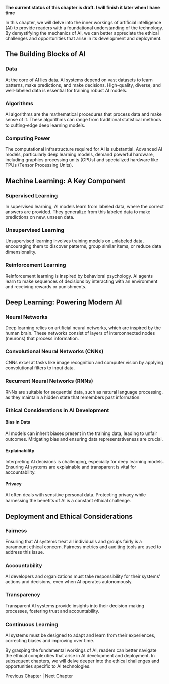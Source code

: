 **The current status of this chapter is draft. I will finish it later when I have time**

In this chapter, we will delve into the inner workings of artificial intelligence (AI) to provide readers with a foundational understanding of the technology. By demystifying the mechanics of AI, we can better appreciate the ethical challenges and opportunities that arise in its development and deployment.

The Building Blocks of AI
-------------------------

### Data

At the core of AI lies data. AI systems depend on vast datasets to learn patterns, make predictions, and make decisions. High-quality, diverse, and well-labeled data is essential for training robust AI models.

### Algorithms

AI algorithms are the mathematical procedures that process data and make sense of it. These algorithms can range from traditional statistical methods to cutting-edge deep learning models.

### Computing Power

The computational infrastructure required for AI is substantial. Advanced AI models, particularly deep learning models, demand powerful hardware, including graphics processing units (GPUs) and specialized hardware like TPUs (Tensor Processing Units).

Machine Learning: A Key Component
---------------------------------

### Supervised Learning

In supervised learning, AI models learn from labeled data, where the correct answers are provided. They generalize from this labeled data to make predictions on new, unseen data.

### Unsupervised Learning

Unsupervised learning involves training models on unlabeled data, encouraging them to discover patterns, group similar items, or reduce data dimensionality.

### Reinforcement Learning

Reinforcement learning is inspired by behavioral psychology. AI agents learn to make sequences of decisions by interacting with an environment and receiving rewards or punishments.

Deep Learning: Powering Modern AI
---------------------------------

### Neural Networks

Deep learning relies on artificial neural networks, which are inspired by the human brain. These networks consist of layers of interconnected nodes (neurons) that process information.

### Convolutional Neural Networks (CNNs)

CNNs excel at tasks like image recognition and computer vision by applying convolutional filters to input data.

### Recurrent Neural Networks (RNNs)

RNNs are suitable for sequential data, such as natural language processing, as they maintain a hidden state that remembers past information.

### Ethical Considerations in AI Development

#### Bias in Data

AI models can inherit biases present in the training data, leading to unfair outcomes. Mitigating bias and ensuring data representativeness are crucial.

#### Explainability

Interpreting AI decisions is challenging, especially for deep learning models. Ensuring AI systems are explainable and transparent is vital for accountability.

#### Privacy

AI often deals with sensitive personal data. Protecting privacy while harnessing the benefits of AI is a constant ethical challenge.

Deployment and Ethical Considerations
-------------------------------------

### Fairness

Ensuring that AI systems treat all individuals and groups fairly is a paramount ethical concern. Fairness metrics and auditing tools are used to address this issue.

### Accountability

AI developers and organizations must take responsibility for their systems' actions and decisions, even when AI operates autonomously.

### Transparency

Transparent AI systems provide insights into their decision-making processes, fostering trust and accountability.

### Continuous Learning

AI systems must be designed to adapt and learn from their experiences, correcting biases and improving over time.

By grasping the fundamental workings of AI, readers can better navigate the ethical complexities that arise in AI development and deployment. In subsequent chapters, we will delve deeper into the ethical challenges and opportunities specific to AI technologies.

Previous Chapter \| Next Chapter
